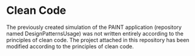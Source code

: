 # Clean Code

The previously created simulation of the PAINT application 
(repository named DesignPatternsUsage) 
was not written entirely according to the principles of clean code.
The project attached in this repository has been modified
according to the principles of clean code.
